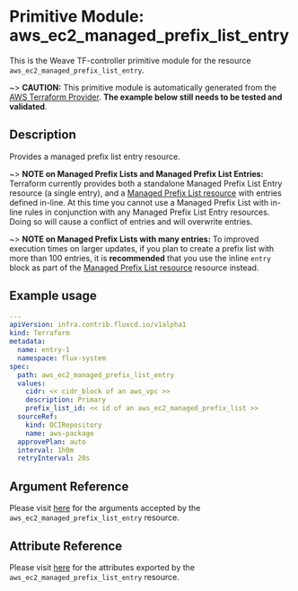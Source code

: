 
# Primitive Module: aws_ec2_managed_prefix_list_entry

This is the Weave TF-controller primitive module for the resource `aws_ec2_managed_prefix_list_entry`.

~> **CAUTION:** This primitive module is automatically generated from the [AWS Terraform Provider](https://registry.terraform.io/providers/hashicorp/aws/latest/docs/resources/ec2_managed_prefix_list_entry). **The example below still needs to be tested and validated**.

## Description

Provides a managed prefix list entry resource.

~> **NOTE on Managed Prefix Lists and Managed Prefix List Entries:** Terraform
currently provides both a standalone Managed Prefix List Entry resource (a single entry),
and a [Managed Prefix List resource](ec2_managed_prefix_list.html) with entries defined
in-line. At this time you cannot use a Managed Prefix List with in-line rules in
conjunction with any Managed Prefix List Entry resources. Doing so will cause a conflict
of entries and will overwrite entries.

~> **NOTE on Managed Prefix Lists with many entries:**  To improved execution times on larger
updates, if you plan to create a prefix list with more than 100 entries, it is **recommended**
that you use the inline `entry` block as part of the [Managed Prefix List resource](ec2_managed_prefix_list.html)
resource instead.

## Example usage

```yaml
---
apiVersion: infra.contrib.fluxcd.io/v1alpha1
kind: Terraform
metadata:
  name: entry-1
  namespace: flux-system
spec:
  path: aws_ec2_managed_prefix_list_entry
  values:
    cidr: << cidr_block of an aws_vpc >>
    description: Primary
    prefix_list_id: << id of an aws_ec2_managed_prefix_list >>
  sourceRef:
    kind: OCIRepository
    name: aws-package
  approvePlan: auto
  interval: 1h0m
  retryInterval: 20s
```

## Argument Reference

Please visit [here](https://registry.terraform.io/providers/hashicorp/aws/latest/docs/resources/ec2_managed_prefix_list_entry#argument-reference) for the arguments accepted by the `aws_ec2_managed_prefix_list_entry` resource.

## Attribute Reference

Please visit [here](https://registry.terraform.io/providers/hashicorp/aws/latest/docs/resources/ec2_managed_prefix_list_entry#attributes-reference) for the attributes exported by the `aws_ec2_managed_prefix_list_entry` resource.
